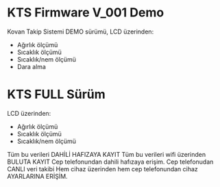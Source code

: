 # KTS Firmware V_001 Demo
 Kovan Takip Sistemi DEMO sürümü, LCD üzerinden:
 - Ağırlık ölçümü 
 - Sıcaklık ölçümü 
 - Sıcaklık/nem ölçümü
 - Dara alma

# KTS FULL Sürüm
 LCD üzerinden:
  - Ağırlık ölçümü 
  - Sıcaklık ölçümü 
  - Sıcaklık/nem ölçümü

Tüm bu verileri DAHİLİ HAFIZAYA KAYIT
Tüm bu verileri wifi üzerinden BULUTA KAYIT
Cep telefonundan dahili hafızaya erişim. 
Cep telefonudan CANLI veri takibi
Hem cihaz üzerinden hem cep telefonundan cihaz AYARLARINA ERİŞİM. 
